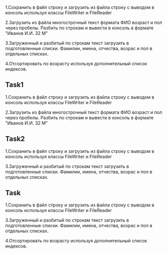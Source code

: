 1.Сохранить в файл строку и загрузить из файла строку с выводом в консоль используя классы FileWriter и FileReader

2.Загрузить из файла многострочный текст формата ФИО возраст и пол через пробелы. Разбить по строкам и вывести в консоль в формате "Иванов И.И. 32 М"

3.Загруженный и разбитый по строкам текст загрузить в подготовленные списки. Фамилии, имена, отчества, возрас и пол в отдельных списках.

4.Отсортировать по возрасту используя дополнительный список индексов.

## Task1 
1.Сохранить в файл строку и загрузить из файла строку с выводом в консоль используя классы FileWriter и FileReader

2.Загрузить из файла многострочный текст формата ФИО возраст и пол через пробелы. Разбить по строкам и вывести в консоль в формате "Иванов И.И. 32 М"

## Task2 
1.Сохранить в файл строку и загрузить из файла строку с выводом в консоль используя классы FileWriter и FileReader

3.Загруженный и разбитый по строкам текст загрузить в подготовленные списки. Фамилии, имена, отчества, возрас и пол в отдельных списках.

## Task 
1.Сохранить в файл строку и загрузить из файла строку с выводом в консоль используя классы FileWriter и FileReader

3.Загруженный и разбитый по строкам текст загрузить в подготовленные списки. Фамилии, имена, отчества, возрас и пол в отдельных списках.

4.Отсортировать по возрасту используя дополнительный список индексов.